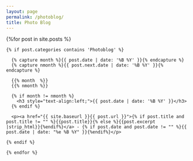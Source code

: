 ```yaml
---
layout: page
permalink: /photoblog/
title: Photo Blog
---
```


<div id="archives">
  <section id="archive">
	{%for post in site.posts %}
	  
	{% if post.categories contains 'Photoblog' %}
		
	  {% capture month %}{{ post.date | date: '%B %Y' }}{% endcapture %}
	  {% capture nmonth %}{{ post.next.date | date: '%B %Y' }}{% endcapture %}
       
	  {{% month  %}}
	  {{% nmonth %}}
	  
	  {% if month != nmonth %}
	  	<h3 style="text-align:left;">{{ post.date | date: '%B %Y' }}</h3>
	  {% endif %}
	  
	  <p><a href="{{ site.baseurl }}{{ post.url }}">{% if post.title and post.title != "" %}{{post.title}}{% else %}{{post.excerpt |strip_html}}{%endif%}</a> - {% if post.date and post.date != "" %}{{ post.date | date: "%e %B %Y" }}{%endif%}</p>
      
	{% endif %}
    
	{% endfor %}
  </section>
</div>
